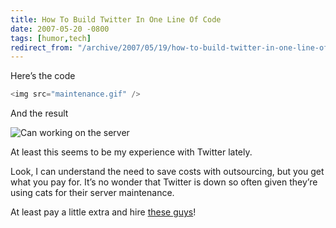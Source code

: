 ```yaml
---
title: How To Build Twitter In One Line Of Code
date: 2007-05-20 -0800
tags: [humor,tech]
redirect_from: "/archive/2007/05/19/how-to-build-twitter-in-one-line-of-code.aspx/"
---
```


Here’s the code

```csharp
<img src="maintenance.gif" />
```

And the result

![Can working on the server](https://haacked.com/Images/haacked_com/WindowsLiveWriter/twitter-maintenance.gif)

At least this seems to be my experience with Twitter lately.

Look, I can understand the need to save costs with outsourcing, but you get what you pay for. It’s no wonder that Twitter is down so often given they’re using cats for their server maintenance.

At least pay a little extra and hire [these guys](http://www.newtechusa.com/ppi/main.asp "Primate Programming, Inc.")!

